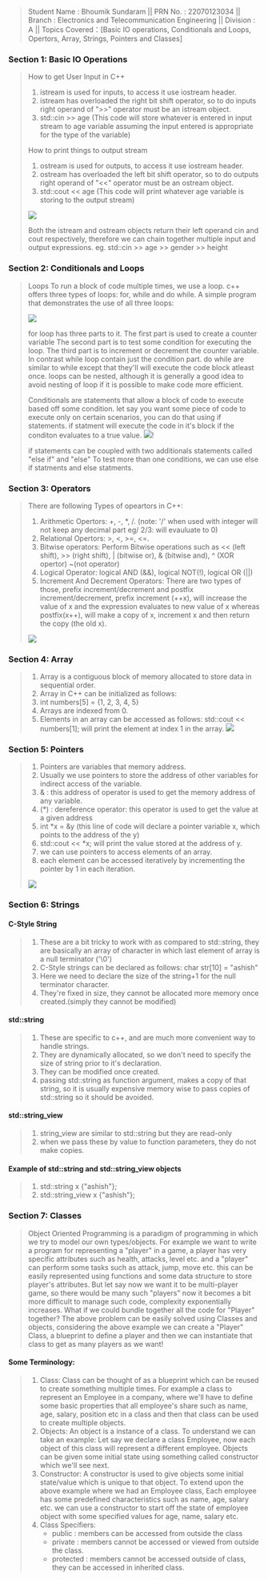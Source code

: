 
>Student Name     : Bhoumik Sundaram  ||
>PRN No.      : 22070123034  ||
>Branch   : Electronics and Telecommunication Engineering  ||
>Division : A  ||
> Topics Covered：[Basic IO operations, Conditionals and Loops, Opertors, Array, Strings, Pointers and Classes]
### Section 1: Basic IO Operations
> How to get User Input in C++
>
> 1. istream is used for inputs, to access it use iostream header.
> 2. istream has overloaded the right bit shift operator, so to do inputs right operand of ">>" operator must be an istream object. 
> 3. std::cin >> age (This code will store whatever is entered in input stream to age variable assuming the input entered is appropriate for the type of the variable)
>
> How to print things to output stream
>
> 1. ostream is used for outputs, to access it use iostream header.
> 2. ostream has overloaded the left bit shift operator, so to do outputs right operand of "<<" operator must be an ostream object.
> 3. std::cout << age (This code will print whatever age variable is storing to the output stream)
>
> ![](Images/1.IO/io.png)
>
> Both the istream and ostream objects return their left operand cin and cout respectively, therefore we can chain together multiple input and output expressions.
> eg. std::cin >> age >> gender >> height
>
### Section 2: Conditionals and Loops
> Loops
> To run a block of code multiple times, we use a loop.
> c++ offers three types of loops: for, while and do while.
> A simple program that demonstrates the use of all three loops:
>
> ![](Images/2.LOOP/loop.png)
>
> for loop has three parts to it.
> The first part is used to create a counter variable
> The second part is to test some condition for executing the loop.
> The third part is to increment or decrement the counter variable.
> In contrast while loop contain just the condition part.
> do while are similar to while except that they'll will execute the code block atleast once.
> loops can be nested, although it is generally a good idea to avoid nesting of loop if it is possible to make code more efficient.
>
> Conditionals are statements that allow a block of code to execute based off some condition.
> let say you want some piece of code to execute only on certain scenarios, you can do that using if statements.
> if statment will execute the code in it's block if the conditon evaluates to a true value.
> ![](Images/2.LOOP/if.png)!
>
> if statements can be coupled with two additionals statements called "else if" and "else"
> To test more than one conditions, we can use else if statments and else statments.
>
### Section 3: Operators
>
> There are following Types of opeartors in C++:
> 1. Arithmetic Opertors: +, -, *, /. (note: '/' when used with integer will not keep any decimal part eg/ 2/3: will evauluate to 0)
> 2. Relational Opertors: >, <, >=, <=.
> 3. Bitwise operators: Perform Bitwise operations such as << (left shift), >> (right shift), | (bitwise or), & (bitwise and), ^ (XOR opertor) ~(not operator)
> 4. Logical Operator: logical AND (&&), logical NOT(!), logical OR (||)
> 5. Increment And Decrement Operators: There are two types of those, prefix increment/decrement and postfix increment/decrement, prefix increment (++x), will increase the value of x and the expression evaluates to new value of x whereas postfix(x++), will make a copy of x, increment x and then return the copy (the old x).
>
> ![](Images/3.Operators/operator.png)
>
### Section 4: Array
>
> 1. Array is a contiguous block of memory allocated to store data in sequential order.
> 2. Array in C++ can be initialized as follows:
> 3. int numbers[5] = {1, 2, 3, 4, 5}
> 4. Arrays are indexed from 0.
> 5. Elements in an array can be accessed as follows:
>    std::cout << numbers[1]; will print the element at index 1 in the array.
> ![](Images/4.Array/array.png)
### Section 5: Pointers
>
> 1. Pointers are variables that memory address.
> 2. Usually we use pointers to store the address of other variables for indirect access of the variable.
> 3. & : this address of operator is used to get the memory address of any variable.
> 4. (*) : dereference operator: this operator is used to get the value at a given address
> 5. int *x = &y (this line of code will declare a pointer variable x, which points to the address of the y)
> 6. std::cout << *x; will print the value stored at the address of y.
> 7. we can use pointers to access elements of an array.
> 8. each element can be accessed iteratively by incrementing the pointer by 1 in each iteration.
>
> ![](Images/5.Pointers/pointer.png)
>
### Section 6: Strings
>
#### C-Style String
> 1. These are a bit tricky to work with as compared to std::string, they are basically an array of character in which last element of array is a null terminator ('\0')
> 2. C-Style strings can be declared as follows: char str[10] = "ashish"
> 3. Here we need to declare the size of the string+1 for the null terminator character.
> 4. They're fixed in size, they cannot be allocated more memory once created.(simply they cannot be modified)
#### std::string 
> 1. These are specific to c++, and are much more convenient way to handle strings.
> 2. They are dynamically allocated, so we don't need to specify the size of string prior to it's declaration.
> 3. They can be modified once created.
> 4. passing std::string as function argument, makes a copy of that string, so it is usually expensive memory wise to pass copies of std::string so it should be avoided.
#### std::string_view
> 1. string_view are similar to std::string but they are read-only
> 2. when we pass these by value to function parameters, they do not make copies.
#### Example of std::string and std::string_view objects
> 1. std::string x {"ashish"};
> 2. std::string_view x {"ashish"};
>
### Section 7: Classes
>
> Object Oriented Programming is a paradigm of programming in which we try to model our own types/objects.
> For example we want to write a program for representing a "player" in a game, a player has very specific attributes such as health, attacks, level etc. and a "player" can perform some tasks such as attack, jump, move etc. this can be easily represented using functions and some data structure to store player's attributes. But let say now we want it to be multi-player game, so there would be many such "players" now it becomes a bit more difficult to manage such code, complexity exponentially increases. What if we could bundle together all the code for "Player" together?
>The above problem can  be easily solved using Classes and objects, considering the above example we can create a "Player" Class, a blueprint to define a player and then we can instantiate that class to get as many players as we want!
#### Some Terminology:
> 1. Class: Class can be thought of as a blueprint which can be reused to create something multiple times. For example a class to represent an Employee in a company, where we'll have to define some basic properties that all employee's share such as name, age, salary, position etc in a class and then that class can be used to create multiple objects.
> 2. Objects: An object is a instance of a class. To understand we can take an example: Let say we declare a class Employee, now each object of this class will represent a different employee. Objects can be given some initial state using something called constructor which we'll see next.
> 3. Constructor: A constructor is used to give objects some initial state/value which is unique to that object. To extend upon the above example where we had an Employee class, Each employee has some predefined characteristics such as name, age, salary etc. we can use a constructor to start off the state of employee object with some specified values for age, name, salary etc.
> 4. Class Specifiers:
>    * public    : members can be accessed from outside the class
>    * private   : members cannot be accessed or viewed from outside the class. 
>    * protected : members cannot be accessed outside of class, they can be accessed in inherited class.





















